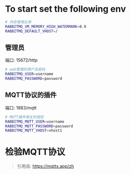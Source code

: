 # To start set the following env
```bash
# 内存使用比率
RABBITMQ_VM_MEMORY_HIGH_WATERMARK=0.9
RABBITMQ_DEFAULT_VHOST=/
```
## 管理员
端口: 15672/http
```bash
# web管理的用户及密码
RABBITMQ_USER=username
RABBITMQ_PASSWORD=password
```

## MQTT协议的插件
端口: 1883/mqtt
```bash
# MQTT插件相关的授权 
RABBITMQ_MQTT_USER=username
RABBITMQ_MQTT_PASSWORD=password
RABBITMQ_MQTT_VHOST=vhost1
```

# 检验MQTT协议 
> 引用自: https://mqttx.app/zh
